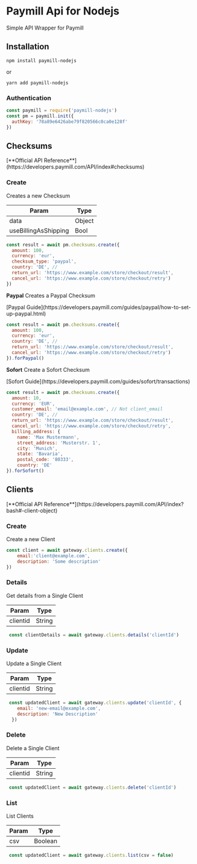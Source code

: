# Paymill Api for Nodejs
Simple API Wrapper for Paymill
## Installation
`` npm install paymill-nodejs ``

or

`` yarn add paymill-nodejs ``
### Authentication
```js
const paymill = require('paymill-nodejs')
const pm = paymill.init({
  authKey: '78a89e6426abe79f820566c0ca0e128f'
})

``` 
## Checksums
<p class="tip">
[**Official API Reference**](https://developers.paymill.com/API/index#checksums)
</p>

### Create
Creates a new Checksum

| Param                | Type   |
|----------------------|--------|
| data                 | Object |
| useBillingAsShipping | Bool   |

```js
const result = await pm.checksums.create({
  amount: 100,
  currency: 'eur',
  checksum_type: 'paypal',
  country: 'DE', //
  return_url: 'https://www.example.com/store/checkout/result',
  cancel_url: 'https://www.example.com/store/checkout/retry')
})
```
**Paypal**
Creates a Paypal Checksum
<p class="warning">
[Paypal Guide](https://developers.paymill.com/guides/paypal/how-to-set-up-paypal.html)
</p>

```js
const result = await pm.checksums.create({
  amount: 100,
  currency: 'eur',
  country: 'DE', //
  return_url: 'https://www.example.com/store/checkout/result',
  cancel_url: 'https://www.example.com/store/checkout/retry')
}).forPaypal()
```

**Sofort**
Create a Sofort Checksum
<p class="warning">
[Sofort Guide](https://developers.paymill.com/guides/sofort/transactions)
</p>

```js
const result = await pm.checksums.create({
  amount: 10,
  currency: 'EUR',
  customer_email: 'email@example.com', // Not client_email 
  country: 'DE', //
  return_url: 'https://www.example.com/store/checkout/result',
  cancel_url: 'https://www.example.com/store/checkout/retry',
  billing_address: {
    name: 'Max Mustermann',
    street_address: 'Musterstr. 1',
    city: 'Munich',
    state: 'Bavaria',
    postal_code: '80333',
    country: 'DE'
}).forSofort()
```
## Clients
<p class="tip">
[**Official API Reference**](https://developers.paymill.com/API/index?bash#-client-object)
</p>

### Create 
Create a new Client

```js
const client = await gateway.clients.create({
    email:'client@example.com',
    description: 'Some description'
})
```
### Details
Get details from a Single Client

| Param    | Type   |
|----------|--------|
| clientid | String |

```js
 const clientDetails = await gateway.clients.details('clientId')
```


### Update
Update a Single Client

| Param    | Type   |
|----------|--------|
| clientid | String |

```js
 const updatedClient = await gateway.clients.update('clientId', {
    email: 'new-email@example.com',
    description: 'New Description'
  })
```

### Delete
Delete a Single Client

| Param    | Type   |
|----------|--------|
| clientid | String |

```js
 const updatedClient = await gateway.clients.delete('clientId')
```


### List
List Clients

| Param    | Type   |
|----------|--------|
| csv | Boolean |

```js
 const updatedClient = await gateway.clients.list(csv = false)
```






